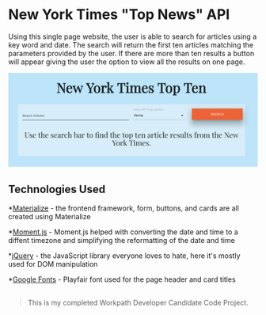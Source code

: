 # New York Times "Top News" API

Using this single page website, the user is able to search for articles using a key word and date. The search will return the first ten articles matching the parameters provided by the user. If there are more than ten results a button will appear giving the user the option to view all the results on one page.

![image of home page](./assets/images/home.png)

## Technologies Used

*[Materialize](https://materializecss.com/) - the frontend framework, form, buttons, and cards are all created using Materialize

*[Moment.js](https://momentjs.com/) - Moment.js helped with converting the date and time to a diffent timezone and simplifying the reformatting of the date and time

*[jQuery](https://jquery.com/) - the JavaScript library everyone loves to hate, here it's mostly used for DOM manipulation

*[Google Fonts](https://fonts.google.com/specimen/Playfair+Display) - Playfair font used for the page header and card titles

##
>This is my completed Workpath Developer Candidate Code Project.




